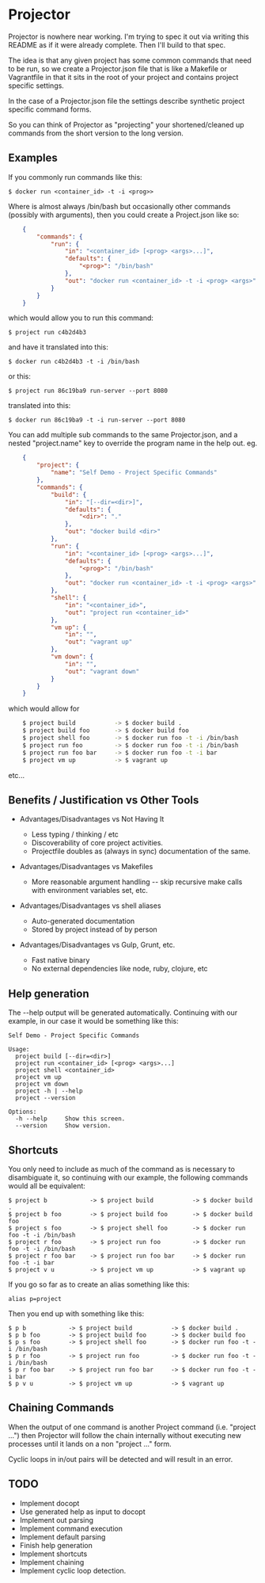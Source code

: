 # Projector

Projector is nowhere near working.  I'm trying to spec it out via writing this
README as if it were already complete.  Then I'll build to that spec.

The idea is that any given project has some common commands that need to be run,
so we create a Projector.json file that is like a Makefile or Vagrantfile in
that it sits in the root of your project and contains project specific settings.

In the case of a Projector.json file the settings describe synthetic project
specific command forms.

So you can think of Projector as "projecting" your shortened/cleaned up commands
from the short version to the long version.


## Examples

If you commonly run commands like this:

    $ docker run <container_id> -t -i <prog>>

Where <prog> is almost always /bin/bash but occasionally other commands
(possibly with arguments), then you could create a Project.json like so:

```json
    {
        "commands": {
            "run": {
                "in": "<container_id> [<prog> <args>...]",
                "defaults": {
                    "<prog>": "/bin/bash"
                },
                "out": "docker run <container_id> -t -i <prog> <args>"
            }
        }
    }
```

which would allow you to run this command:

    $ project run c4b2d4b3

and have it translated into this:

    $ docker run c4b2d4b3 -t -i /bin/bash

or this:

    $ project run 86c19ba9 run-server --port 8080

translated into this:

    $ docker run 86c19ba9 -t -i run-server --port 8080

You can add multiple sub commands to the same Projector.json, and a nested
"project.name" key to override the program name in the help out. eg.

```json
    {
        "project": {
            "name": "Self Demo - Project Specific Commands"
        },
        "commands": {
            "build": {
                "in": "[--dir=<dir>]",
                "defaults": {
                    "<dir>": "."
                },
                "out": "docker build <dir>"
            },
            "run": {
                "in": "<container_id> [<prog> <args>...]",
                "defaults": {
                    "<prog>": "/bin/bash"
                },
                "out": "docker run <container_id> -t -i <prog> <args>"
            },
            "shell": {
                "in": "<container_id>",
                "out": "project run <container_id>"
            },
            "vm up": {
                "in": "",
                "out": "vagrant up"
            },
            "vm down": {
                "in": "",
                "out": "vagrant down"
            }
        }
    }
```

which would allow for

```bash
    $ project build           -> $ docker build .
    $ project build foo       -> $ docker build foo
    $ project shell foo       -> $ docker run foo -t -i /bin/bash
    $ project run foo         -> $ docker run foo -t -i /bin/bash
    $ project run foo bar     -> $ docker run foo -t -i bar
    $ project vm up           -> $ vagrant up
```

etc...

## Benefits / Justification vs Other Tools

- Advantages/Disadvantages vs Not Having It
  - Less typing / thinking / etc
  - Discoverability of core project activities.
  - Projectfile doubles as (always in sync) documentation of the same.

- Advantages/Disadvantages vs Makefiles
  - More reasonable argument handling -- skip recursive make calls with
    environment variables set, etc.

- Advantages/Disadvantages vs shell aliases
  - Auto-generated documentation
  - Stored by project instead of by person

- Advantages/Disadvantages vs Gulp, Grunt, etc.
  - Fast native binary
  - No external dependencies like node, ruby, clojure, etc


## Help generation

The --help output will be generated automatically.  Continuing with our example,
in our case it would be something like this:

    Self Demo - Project Specific Commands

    Usage:
      project build [--dir=<dir>]
      project run <container_id> [<prog> <args>...]
      project shell <container_id>
      project vm up
      project vm down
      project -h | --help
      project --version

    Options:
      -h --help     Show this screen.
      --version     Show version.


## Shortcuts

You only need to include as much of the command as is necessary to disambiguate
it, so continuing with our example, the following commands would all be
equivalent:

    $ project b            -> $ project build           -> $ docker build .
    $ project b foo        -> $ project build foo       -> $ docker build foo
    $ project s foo        -> $ project shell foo       -> $ docker run foo -t -i /bin/bash
    $ project r foo        -> $ project run foo         -> $ docker run foo -t -i /bin/bash
    $ project r foo bar    -> $ project run foo bar     -> $ docker run foo -t -i bar
    $ project v u          -> $ project vm up           -> $ vagrant up

If you go so far as to create an alias something like this:

    alias p=project

Then you end up with something like this:

    $ p b            -> $ project build           -> $ docker build .
    $ p b foo        -> $ project build foo       -> $ docker build foo
    $ p s foo        -> $ project shell foo       -> $ docker run foo -t -i /bin/bash
    $ p r foo        -> $ project run foo         -> $ docker run foo -t -i /bin/bash
    $ p r foo bar    -> $ project run foo bar     -> $ docker run foo -t -i bar
    $ p v u          -> $ project vm up           -> $ vagrant up

## Chaining Commands

When the output of one command is another Project command (i.e. "project ...")
then Projector will follow the chain internally without executing new processes
until it lands on a non "project ..." form.

Cyclic loops in in/out pairs will be detected and will result in an error.


## TODO

- Implement docopt
- Use generated help as input to docopt
- Implement out parsing
- Implement command execution
- Implement default parsing
- Finish help generation
- Implement shortcuts
- Implement chaining
- Implement cyclic loop detection.
